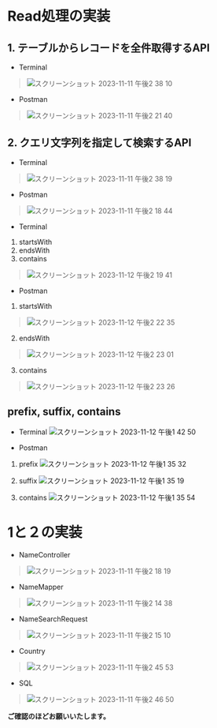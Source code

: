 # Read処理の実装
## 1. テーブルからレコードを全件取得するAPI
- Terminal
  
> ![スクリーンショット 2023-11-11 午後2 38 10](https://github.com/KIKI0911/Task_6/assets/148507850/c271fd3c-a264-48cf-a62d-6f5e197293b3)


- Postman
  
> ![スクリーンショット 2023-11-11 午後2 21 40](https://github.com/KIKI0911/Task_6/assets/148507850/139ed7fe-f4a8-4fdc-9d26-eb377a99fb20)


## 2. クエリ文字列を指定して検索するAPI
- Terminal
  
> ![スクリーンショット 2023-11-11 午後2 38 19](https://github.com/KIKI0911/Task_6/assets/148507850/3e77404b-f5e2-489f-80fd-01fb92321a77)

- Postman
  
> ![スクリーンショット 2023-11-11 午後2 18 44](https://github.com/KIKI0911/Task_6/assets/148507850/61ea7eb3-da1f-4a9b-97c8-03645766c232)

- Terminal
1. startsWith
2. endsWith
3. contains
> ![スクリーンショット 2023-11-12 午後2 19 41](https://github.com/KIKI0911/Task_6/assets/148507850/ea55e6df-f28a-4f69-8e32-081478d379bc)

- Postman
1. startsWith
> ![スクリーンショット 2023-11-12 午後2 22 35](https://github.com/KIKI0911/Task_6/assets/148507850/e42f6255-9406-4d77-b6e7-8b39cbc8aa2e)

2. endsWith
> ![スクリーンショット 2023-11-12 午後2 23 01](https://github.com/KIKI0911/Task_6/assets/148507850/6492eca6-34f8-4de6-b9b8-2ba25f989cc1)

3. contains
> ![スクリーンショット 2023-11-12 午後2 23 26](https://github.com/KIKI0911/Task_6/assets/148507850/2353fa75-81a5-4d5c-86fa-2055b2e24613)

## prefix, suffix, contains
- Terminal
![スクリーンショット 2023-11-12 午後1 42 50](https://github.com/KIKI0911/Task_6/assets/148507850/96294eca-8cdd-465a-9791-27ba60d841bb)


- Postman
1. prefix
![スクリーンショット 2023-11-12 午後1 35 32](https://github.com/KIKI0911/Task_6/assets/148507850/62510bd0-e412-4c7b-93eb-c67dc13a87a9)

2. suffix
![スクリーンショット 2023-11-12 午後1 35 19](https://github.com/KIKI0911/Task_6/assets/148507850/0dfb0ff3-54f6-47b6-aaab-1237eeda21bb)

3. contains
![スクリーンショット 2023-11-12 午後1 35 54](https://github.com/KIKI0911/Task_6/assets/148507850/1dc804f9-3399-4d1b-aa88-55b4319d1146)

# 1と２の実装
- NameController
  
> ![スクリーンショット 2023-11-11 午後2 18 19](https://github.com/KIKI0911/Task_6/assets/148507850/e47c75e7-c9cc-4cd9-9b36-7f11a5943f81)

- NameMapper
  
> ![スクリーンショット 2023-11-11 午後2 14 38](https://github.com/KIKI0911/Task_6/assets/148507850/64eff7d4-05eb-43b2-b7dd-2e6546833829)

- NameSearchRequest
  
> ![スクリーンショット 2023-11-11 午後2 15 10](https://github.com/KIKI0911/Task_6/assets/148507850/7a5ce511-c542-41ed-8a1a-fbb18a0219f7)

- Country
  
> ![スクリーンショット 2023-11-11 午後2 45 53](https://github.com/KIKI0911/Task_6/assets/148507850/0853e412-bc40-428e-bb27-a47189347798)

- SQL
  
> ![スクリーンショット 2023-11-11 午後2 46 50](https://github.com/KIKI0911/Task_6/assets/148507850/c251b0b8-4049-40eb-b0d7-b5934c1df116)

**ご確認のほどお願いいたします。**
